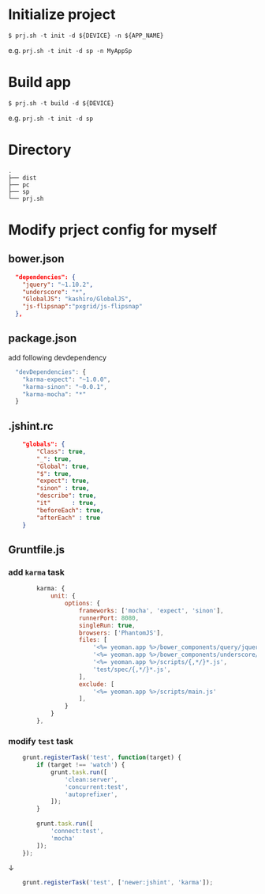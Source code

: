 # Initialize project

```shell
$ prj.sh -t init -d ${DEVICE} -n ${APP_NAME}
```

e.g. `prj.sh -t init -d sp -n MyAppSp`

# Build app

```shell
$ prj.sh -t build -d ${DEVICE}
```

e.g. `prj.sh -t init -d sp`

# Directory

    .
    ├── dist
    ├── pc
    ├── sp
    └── prj.sh

# Modify prject config for myself

## bower.json

```json
  "dependencies": {
    "jquery": "~1.10.2",
    "underscore": "*",
    "GlobalJS": "kashiro/GlobalJS",
    "js-flipsnap":"pxgrid/js-flipsnap"
  },
```

## package.json

add following devdependency

```javascript
  "devDependencies": {
    "karma-expect": "~1.0.0",
    "karma-sinon": "~0.0.1",
    "karma-mocha": "*"
  }
```

## .jshint.rc

```json
    "globals": {
        "Class": true,
        "_": true,
        "Global": true,
        "$": true,
        "expect": true,
        "sinon" : true,
        "describe": true,
        "it"      : true,
        "beforeEach": true,
        "afterEach" : true
    }
```

## Gruntfile.js

### add `karma` task

```javascript
        karma: {
            unit: {
                options: {
                    frameworks: ['mocha', 'expect', 'sinon'],
                    runnerPort: 8080,
                    singleRun: true,
                    browsers: ['PhantomJS'],
                    files: [
                        '<%= yeoman.app %>/bower_components/query/jquery.min.js',
                        '<%= yeoman.app %>/bower_components/underscore/underscore-min.js',
                        '<%= yeoman.app %>/scripts/{,*/}*.js',
                        'test/spec/{,*/}*.js',
                    ],
                    exclude: [
                        '<%= yeoman.app %>/scripts/main.js'
                    ],
                }
            }
        },
```

### modify `test` task

```javascript
    grunt.registerTask('test', function(target) {
        if (target !== 'watch') {
            grunt.task.run([
                'clean:server',
                'concurrent:test',
                'autoprefixer',
            ]);
        }
    
        grunt.task.run([
            'connect:test',
            'mocha'
        ]);
    });
```

↓

```javascript
    grunt.registerTask('test', ['newer:jshint', 'karma']);
```
